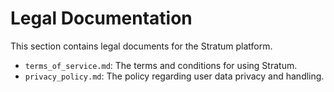 # Legal Documentation

This section contains legal documents for the Stratum platform.

- `terms_of_service.md`: The terms and conditions for using Stratum.
- `privacy_policy.md`: The policy regarding user data privacy and handling.

